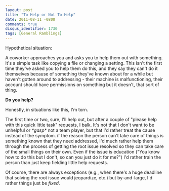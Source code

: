 ```yaml
---
layout: post
title: "To Help or Not To Help"
date: 2011-08-11 -0800
comments: true
disqus_identifier: 1730
tags: [General Ramblings]
---
```

Hypothetical situation:

A coworker approaches you and asks you to help them out with something.
It's a simple task like copying a file or changing a setting. This isn't
the first time they've asked you to help them do this, and they say they
can't do it themselves because of something they've known about for a
while but haven't gotten around to addressing - their machine is
malfunctioning, their account should have permissions on something but
it doesn't, that sort of thing.

**Do you help?**

Honestly, in situations like this, I'm torn.

The first time or two, sure, I'll help out, but after a couple of
"please help with this quick little task" requests, I balk. It's not
that I don't want to be unhelpful or *\*gasp\** not a team player, but
that I'd rather treat the cause instead of the symptom. if the reason
the person can't take care of things is something known that they need
addressed, I'd much rather help them through the process of getting the
root issue resolved so they can take care of the small things on their
own. Even if the issue is education ("You know how to do this but I
don't, so can you just do it for me?") I'd rather train the person than
just keep fielding little help requests.

Of course, there are always exceptions (e.g., when there's a huge
deadline that solving the root issue would jeopardize, etc.) but
by-and-large, I'd rather things just be *fixed*.
